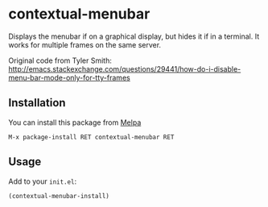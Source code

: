 # contextual-menubar

Displays the menubar if on a graphical display, but hides it if in a terminal.
It works for multiple frames on the same server.

Original code from Tyler Smith: http://emacs.stackexchange.com/questions/29441/how-do-i-disable-menu-bar-mode-only-for-tty-frames

## Installation

You can install this package from [Melpa][]

```
M-x package-install RET contextual-menubar RET
```

## Usage

Add to your `init.el`:

```elisp
(contextual-menubar-install)
```

[Melpa]: http://melpa.milkbox.net/
